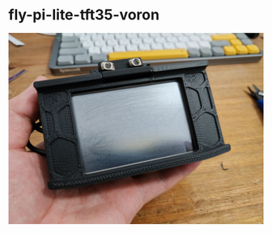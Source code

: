 # fly-pi-lite-tft35-voron

![image](https://github.com/xnzmxnzm/fly-pi-lite-tft35-voron/blob/main/8DRC_IX%7D8U5Z0P4T%60FN%7D4V8.jpg)
